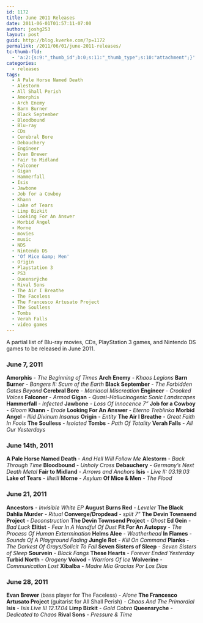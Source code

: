 ```yaml
---
id: 1172
title: June 2011 Releases
date: 2011-06-01T01:57:11-07:00
author: joshg253
layout: post
guid: http://blog.kverke.com/?p=1172
permalink: /2011/06/01/june-2011-releases/
tc-thumb-fld:
  - 'a:2:{s:9:"_thumb_id";b:0;s:11:"_thumb_type";s:10:"attachment";}'
categories:
  - releases
tags:
  - A Pale Horse Named Death
  - Alestorm
  - All Shall Perish
  - Amorphis
  - Arch Enemy
  - Barn Burner
  - Black September
  - Bloodbound
  - Blu-ray
  - CDs
  - Cerebral Bore
  - Debauchery
  - Engineer
  - Evan Brewer
  - Fair to Midland
  - Falconer
  - Gigan
  - Hammerfall
  - Isis
  - Jawbone
  - Job for a Cowboy
  - Khann
  - Lake of Tears
  - Limp Bizkit
  - Looking For An Answer
  - Morbid Angel
  - Morne
  - movies
  - music
  - NDS
  - Nintendo DS
  - 'Of Mice &amp; Men'
  - Origin
  - Playstation 3
  - PS3
  - Queensrÿche
  - Rival Sons
  - The Air I Breathe
  - The Faceless
  - The Francesco Artusato Project
  - The Soulless
  - Tombs
  - Verah Falls
  - video games
---
```

A partial list of Blu-ray movies, CDs, PlayStation 3 games, and Nintendo DS games to be released in June 2011.
<!--more-->

<h3>June 7, 2011</h3>

<strong>Amorphis</strong> - <em>The Beginning of Times</em>
<strong>Arch Enemy</strong> - <em>Khaos Legions</em>
<strong>Barn Burner</strong> - <em>Bangers II: Scum of the Earth</em>
<strong>Black September</strong> - <em>The Forbidden Gates Beyond</em>
<strong>Cerebral Bore</strong> - <em>Maniacal Miscreation</em>
<strong>Engineer</strong> - <em>Crooked Voices</em>
<strong>Falconer</strong> - <em>Armod</em>
<strong>Gigan</strong> - <em>Quasi-Hallucinogenic Sonic Landscapes</em>
<strong>Hammerfall</strong> - <em>Infected</em>
<strong>Jawbone</strong> - <em>Loss Of Innocence 7”</em>
<strong>Job for a Cowboy</strong> - <em>Gloom</em>
<strong>Khann</strong> - <em>Erode</em>
<strong>Looking For An Answer</strong> - <em>Eterno Treblinka</em>
<strong>Morbid Angel</strong> - <em>Illid Divinum Insanus</em>
<strong>Origin</strong> - <em>Entity</em>
<strong>The Air I Breathe</strong> - <em>Great Faith In Fools</em>
<strong>The Soulless</strong> - <em>Isolated</em>
<strong>Tombs</strong> - <em>Path Of Totality</em>
<strong>Verah Falls</strong> - <em>All Our Yesterdays</em>

<h3>June 14th, 2011</h3>

<strong>A Pale Horse Named Death</strong> - <em>And Hell Will Follow Me</em>
<strong>Alestorm</strong> - <em>Back Through Time</em>
<strong>Bloodbound</strong> - <em>Unholy Cross</em>
<strong>Debauchery</strong> - <em>Germany’s Next Death Metal</em>
<strong>Fair to Midland</strong> - <em>Arrows and Anchors</em>
<strong>Isis</strong> - <em>Live II: 03.19.03</em>
<strong>Lake of Tears</strong> - <em>Illwill</em>
<strong>Morne</strong> - <em>Asylum</em>
<strong>Of Mice &amp; Men</strong> - <em>The Flood</em>

<h3>June 21, 2011</h3>

<strong>Ancestors</strong> - <em>Invisible White EP</em>
<strong>August Burns Red</strong> - <em>Leveler</em>
<strong>The Black Dahlia Murder</strong> - <em>Ritual</em>
<strong>Converge/Dropdead</strong> - <em>split 7"</em>
<strong>The Devin Townsend Project</strong> - <em>Deconstruction</em>
<strong>The Devin Townsend Project</strong> - <em>Ghost</em>
<strong>Ed Gein</strong> - <em>Bad Luck</em>
<strong>Elitist</strong> - <em>Fear In A Handful Of Dust</em>
<strong>Fit For An Autopsy</strong> - <em>The Process Of Human Extermination</em>
<strong>Helms Alee</strong> - <em>Weatherhead</em>
<strong>In Flames</strong> - <em>Sounds Of A Playground Fading</em>
<strong>Jungle Rot</strong> - <em>Kill On Command</em>
<strong>Planks</strong> - <em>The Darkest Of Grays/Solicit To Fall</em>
<strong>Seven Sisters of Sleep</strong> - <em>Seven Sisters of Sleep</em>
<strong>Sourvein</strong> - <em>Black Fangs</em>
<strong>These Hearts</strong> - <em>Forever Ended Yesterday</em>
<strong>Turbid North</strong> - <em>Orogeny</em>
<strong>Voivod</strong> - <em>Warriors Of Ice</em>
<strong>Wolverine</strong> - <em>Communication Lost</em>
<strong>Xibalba</strong> - <em>Madre Mia Gracias Por Los Dias</em>

<h3>June 28, 2011</h3>

<strong>Evan Brewer</strong> (bass player for The Faceless) - <em>Alone</em>
<strong>The Francesco Artusato Project</strong> (guitarist for All Shall Perish) - <em>Chaos And The Primordial</em>
<strong>Isis</strong> - <em>Isis Live III 12.17.04</em>
<strong>Limp Bizkit</strong> - <em>Gold Cobra</em>
<strong>Queensryche</strong> - <em>Dedicated to Chaos</em>
<strong>Rival Sons</strong> - <em>Pressure &amp; Time</em>